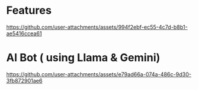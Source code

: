 
# Features

https://github.com/user-attachments/assets/994f2ebf-ec55-4c7d-b8b1-ae5416ccea61

# AI Bot ( using Llama & Gemini)

https://github.com/user-attachments/assets/e79ad66a-074a-486c-9d30-3fb872901ae6

